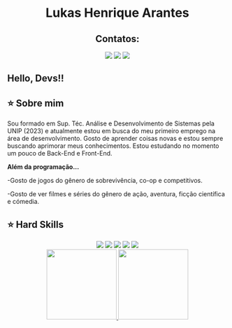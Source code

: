 <div align="center">

# Lukas Henrique Arantes

</div>

<div align="center">
  
## Contatos:

<a href="https://www.instagram.com/lukas_henrique28/" target="_blank"><img loading="lazy" src="https://img.shields.io/badge/-Instagram-%23E4405F?style=for-the-badge&logo=instagram&logoColor=white" target="_blank"></a>
<a href="mailto:lukashenrique.arantes@outlook.com"><img loading="lazy" src="https://img.shields.io/badge/-Outlook-127CD6?style=for-the-badge&logo=gmail&logoColor=white" target="_blank"></a>
<a href="https://www.linkedin.com/in/lukas-henrique-arantes-41a650264/" target="_blank"><img loading="lazy" src="https://img.shields.io/badge/-LinkedIn-%230077B5?style=for-the-badge&logo=linkedin&logoColor=white" target="_blank"></a>
</div>

## Hello, Devs!!

## ⭐️ Sobre mim
<p>
  Sou formado em Sup. Téc. Análise e Desenvolvimento de Sistemas pela UNIP (2023) e atualmente estou em busca do meu primeiro emprego na área de desenvolvimento. Gosto de aprender coisas novas e estou sempre buscando aprimorar meus conhecimentos.
  Estou estudando no momento um pouco de Back-End e Front-End.
</p>

<b>Além da programação...</b>

-Gosto de jogos do gênero de sobrevivência, co-op e competitivos.

-Gosto de ver filmes e séries do gênero de ação, aventura, ficção científica e cómedia.

## ⭐️ Hard Skills
<div align="center">
<a href="https://github.com/Lukinhas2802" target="_blank"><img src="https://img.shields.io/badge/-C-363636?style=flat&logo=C"></a>
<a href="https://github.com/Lukinhas2802" target="_blank"><img src="https://img.shields.io/badge/-CSHARP-363636?style=flat&logo=csharp"></a>
<a href="https://github.com/Lukinhas2802" target="_blank"><img src="https://img.shields.io/badge/-JAVASCRIPT-363636?style=flat&logo=javascript"></a>
<a href="https://github.com/Lukinhas2802" target="_blank"><img src="https://img.shields.io/badge/-HTML-363636?style=flat&logo=HTML5"></a>
<a href="https://github.com/Lukinhas2802" target="_blank"><img src="https://img.shields.io/badge/-CSS-363636?style=flat&logo=CSS3"></a>

<br>
<a href="https://github.com/Lukinhas2802">
<img height="160cm" src="https://github-readme-stats.vercel.app/api?username=Lukinhas2802&show_icons=true&theme=shadow_red&ïnclude_all_commits=true&cont_private=true%22/"/>
<img height="160cm" src="https://github-readme-stats.vercel.app/api/top-langs/?username=Lukinhas2802&layout=compact&langs_count=7&theme=shadow_red"/>
</a>
</div>
